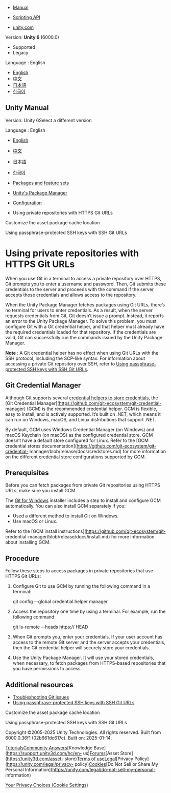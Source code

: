 [](https://docs.unity3d.com)

  * [Manual](../Manual/index.html)
  * [Scripting API](../ScriptReference/index.html)

  * [unity.com](https://unity.com/)

Version: **Unity 6** (6000.0)

  * Supported
  * Legacy

Language : English

  * [English](/Manual/upm-config-https-git.html)
  * [中文](/cn/current/Manual/upm-config-https-git.html)
  * [日本語](/ja/current/Manual/upm-config-https-git.html)
  * [한국어](/kr/current/Manual/upm-config-https-git.html)

[](https://docs.unity3d.com)

## Unity Manual

Version: Unity 6Select a different version

Language : English

  * [English](/Manual/upm-config-https-git.html)
  * [中文](/cn/current/Manual/upm-config-https-git.html)
  * [日本語](/ja/current/Manual/upm-config-https-git.html)
  * [한국어](/kr/current/Manual/upm-config-https-git.html)

  * [Packages and feature sets](PackagesList.html)
  * [Unity's Package Manager](Packages.html)
  * [Configuration](upm-config.html)
  * Using private repositories with HTTPS Git URLs

[](upm-config-cache-as.html)

Customize the asset package cache location

[](upm-config-ssh-git.html)

Using passphrase-protected SSH keys with SSH Git URLs

# Using private repositories with HTTPS Git URLs

When you use Git in a terminal to access a private repository over HTTPS, Git
prompts you to enter a username and password. Then, Git submits these
credentials to the server and proceeds with the command if the server accepts
those credentials and allows access to the repository.

When the Unity Package Manager fetches packages using Git URLs, there’s no
terminal for users to enter credentials. As a result, when the server requests
credentials from Git, Git doesn’t issue a prompt. Instead, it reports an error
to the Unity Package Manager. To solve this problem, you must configure Git
with a Git credential helper, and that helper must already have the required
credentials loaded for that repository. If the credentials are valid, Git can
successfully run the commands issued by the Unity Package Manager.

**Note** : A Git credential helper has no effect when using Git URLs with the
SSH protocol, including the SCP-like syntax. For information about accessing a
private Git repository over SSH, refer to [Using passphrase-protected SSH keys
with SSH Git URLs](upm-config-ssh-git.html).

## Git Credential Manager

Although Git supports several [credential helpers to store
credentials](https://git-scm.com/book/en/v2/Git-Tools-Credential-Storage), the
[Git Credential Manager](https://github.com/git-ecosystem/git-credential-
manager) (GCM) is the recommended credential helper. GCM is flexible, easy to
install, and is actively supported. It’s built on .NET, which means it can run
on Windows, macOS, and Linux distributions that support .NET.

By default, GCM uses Windows Credential Manager (on Windows) and macOS
Keychain (on macOS) as the configured credential store. GCM doesn’t have a
default store configured for Linux. Refer to the [GCM credential stores
documentation](https://github.com/git-ecosystem/git-credential-
manager/blob/release/docs/credstores.md) for more information on the different
credential store configurations supported by GCM.

## Prerequisites

Before you can fetch packages from private Git repositories using HTTPS URLs,
make sure you install GCM.

The [Git for Windows](https://gitforwindows.org/) installer includes a step to
install and configure GCM automatically. You can also install GCM separately
if you:

  * Used a different method to install Git on Windows.
  * Use macOS or Linux.

Refer to the [GCM install instructions](https://github.com/git-ecosystem/git-
credential-manager/blob/release/docs/install.md) for more information about
installing GCM.

## Procedure

Follow these steps to access packages in private repositories that use HTTPS
Git URLs:

  1. Configure Git to use GCM by running the following command in a terminal:
    
        git config --global credential.helper manager
    

  2. Access the repository one time by using a terminal. For example, run the following command:
    
        git ls-remote --heads https://<url-to-repository> HEAD
    

  3. When Git prompts you, enter your credentials. If your user account has access to the remote Git server and the server accepts your credentials, then the Git credential helper will securely store your credentials.

  4. Use the Unity Package Manager. It will use your stored credentials, when necessary, to fetch packages from HTTPS-based repositories that you have permissions to access.

## Additional resources

  * [Troubleshooting Git issues](upm-errors.html#git-not-found)
  * [Using passphrase-protected SSH keys with SSH Git URLs](upm-config-ssh-git.html)

[](upm-config-cache-as.html)

Customize the asset package cache location

[](upm-config-ssh-git.html)

Using passphrase-protected SSH keys with SSH Git URLs

Copyright ©2005-2025 Unity Technologies. All rights reserved. Built from
6000.0.36f1 (02b661dc617c). Built on: 2025-01-14.

[Tutorials](https://learn.unity.com/)[Community
Answers](https://answers.unity3d.com)[Knowledge
Base](https://support.unity3d.com/hc/en-
us)[Forums](https://forum.unity3d.com)[Asset Store](https://unity3d.com/asset-
store)[Terms of
use](https://docs.unity3d.com/Manual/TermsOfUse.html)[Legal](https://unity.com/legal)[Privacy
Policy](https://unity.com/legal/privacy-
policy)[Cookies](https://unity.com/legal/cookie-policy)[Do Not Sell or Share
My Personal Information](https://unity.com/legal/do-not-sell-my-personal-
information)

[Your Privacy Choices (Cookie Settings)](javascript:void\(0\);)

